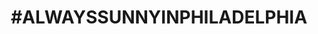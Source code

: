 ---
pid: CH593
title: "#ALWAYSSUNNYINPHILADELPHIA"
location_transcription: On Banners Along Broad Street
zipcode: '19145'
outside_phl: 
neighborhood: Passyunk
age: '23'
age_range: 20-29
instagram: 
image_file_name: CH_593.jpg
proposal_transcription: |-
  --> Recycling
  --> More Bikes
  --> Reduce Gas Use
  --> Safe Riding
  --> Love My City
topic: Environment,Philadelphia,Sanitation,Sustainability
topic_summary: 0, 0, 0, 0
type: Other No Form
keywords_other: recycling, reduce, reuse, bikes
credit: 
image_labels: 
twitter: 
facebook: 
permalink: "/monuments/ch593/"
layout: item-page
---